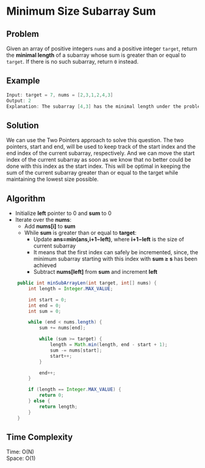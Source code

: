 # Minimum Size Subarray Sum

## Problem

Given an array of positive integers ```nums``` and a positive integer ```target```, return the **minimal length** of a subarray whose sum is greater than or equal to ```target```. If there is no such subarray, return ```0``` instead.

## Example

```java
Input: target = 7, nums = [2,3,1,2,4,3]
Output: 2
Explanation: The subarray [4,3] has the minimal length under the problem constraint.
```

## Solution

We can use the Two Pointers approach to solve this question. The two pointers, start and end, will be used to keep track of the start index and the end index of the current subarray, respectively. And we can move the start index of the current subarray as soon as we know that no better could be done with this index as the start index. This will be optimal in keeping the sum of the current subarray greater than or equal to the target while maintaining the lowest size possible.

## Algorithm

- Initialize **left** pointer to 0 and **sum** to 0
- Iterate over the **nums**:
  - Add **nums[i]** to **sum**
  - While **sum** is greater than or equal to **target**:
    - Update **ans=min⁡(ans,i+1−left)**, where **i+1−left** is the size of current subarray
    - It means that the first index can safely be incremented, since, the minimum subarray starting with this index with **sum ≥ s** has been achieved
    - Subtract **nums[left]** from **sum** and increment **left**

```java
    public int minSubArrayLen(int target, int[] nums) {
        int length = Integer.MAX_VALUE;

        int start = 0;
        int end = 0;
        int sum = 0;

        while (end < nums.length) {
            sum += nums[end];

            while (sum >= target) {
                length = Math.min(length, end - start + 1);
                sum -= nums[start];
                start++;
            }

            end++;
        }

        if (length == Integer.MAX_VALUE) {
            return 0;
        } else {
            return length;
        }
    }
```

## Time Complexity

Time: O(N) </br>
Space: O(1)
